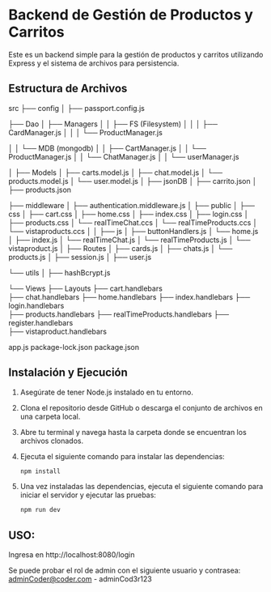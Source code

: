 # Backend de Gestión de Productos y Carritos

Este es un backend simple para la gestión de productos y carritos utilizando Express y el sistema de archivos para persistencia.

## Estructura de Archivos

src
├── config
│   ├── passport.config.js

├── Dao
│   ├── Managers
│   │   ├── FS (Filesystem)
│   │   │   ├── CardManager.js
│   │   │   └── ProductManager.js


│   │   └── MDB (mongodb)
│   │       ├── CartManager.js
│   │       └── ProductManager.js
│   │       └── ChatManager.js
│   │       └── userManager.js

│   ├── Models
│       ├── carts.model.js
│       ├── chat.model.js
│       └── products.model.js
│       └── user.model.js
│
├── jsonDB
│       ├── carrito.json
│       ├── products.json

├── middleware
│   ├── authentication.middleware.js
│
├── public
│       ├── css
│         ├── cart.css
│         ├── home.css
│         ├── index.css
│         ├── login.css
│         ├── products.css
│         └── realTimeChat.ccs
│         └── realTimeProducts.ccs
│         └── vistaproducts.ccs
│
│       ├── js
│         ├── buttonHandlers.js
│         └── home.js
│         ├── index.js
│         └── realTimeChat.js
│         └── realTimeProducts.js
│         └── vistaproduct.js
│
├── Routes
│   ├── cards.js
│   ├── chats.js
│   └── products.js
│   ├── session.js
│   ├── user.js

└── utils
│   ├── hashBcrypt.js


└── Views
    ├── Layouts
    ├── cart.handlebars     
    ├── chat.handlebars 
    ├── home.handlebars
    ├── index.handlebars
    ├── login.handlebars    
    ├── products.handlebars 
    ├── realTimeProducts.handlebars
    ├── register.handlebars    
    ├── vistaproduct.handlebars 

app.js
package-lock.json
package.json


## Instalación y Ejecución

1. Asegúrate de tener Node.js instalado en tu entorno.

2. Clona el repositorio desde GitHub o descarga el conjunto de archivos en una carpeta local.

3. Abre tu terminal y navega hasta la carpeta donde se encuentran los archivos clonados.

4. Ejecuta el siguiente comando para instalar las dependencias:
    ```bash
    npm install
    ```
5. Una vez instaladas las dependencias, ejecuta el siguiente comando para iniciar el servidor y ejecutar las pruebas:
    ```bash
    npm run dev
    ```

## USO: 
Ingresa en http://localhost:8080/login 

Se puede probar el rol de admin con el siguiente usuario y contrasea: adminCoder@coder.com - adminCod3r123